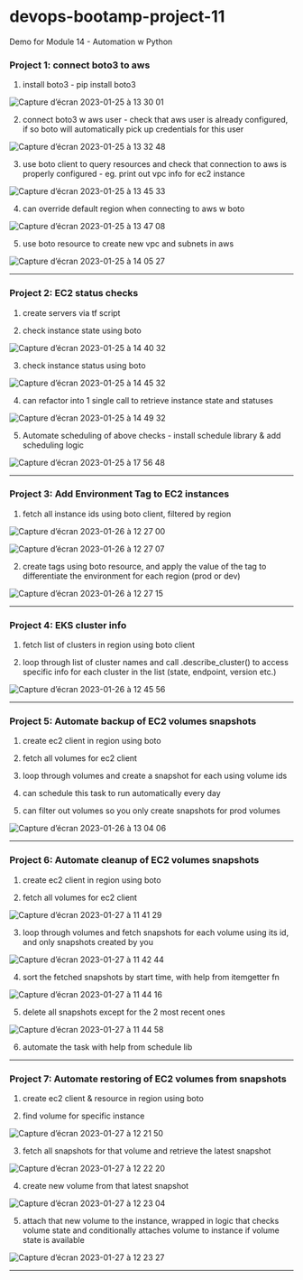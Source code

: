 # devops-bootamp-project-11
Demo for Module 14 - Automation w Python

### Project 1: connect boto3 to aws

1. install boto3 - pip install boto3

![Capture d’écran 2023-01-25 à 13 30 01](https://user-images.githubusercontent.com/62488871/214570972-423e1059-406c-4943-b81f-105aa3f54f63.png)

2. connect boto3 w aws user - check that aws user is already configured, if so boto will automatically pick up credentials for this user

![Capture d’écran 2023-01-25 à 13 32 48](https://user-images.githubusercontent.com/62488871/214570997-56acbfc7-f5d5-474a-9e3b-e16d907ee641.png)

3. use boto client to query resources and check that connection to aws is properly configured - eg. print out vpc info for ec2 instance

![Capture d’écran 2023-01-25 à 13 45 33](https://user-images.githubusercontent.com/62488871/214571034-06fddfd8-3e0d-4c01-bcfd-8b24b155fbce.png)

4. can override default region when connecting to aws w boto

![Capture d’écran 2023-01-25 à 13 47 08](https://user-images.githubusercontent.com/62488871/214571079-d36f1523-c8cf-410b-a3ea-609a5ab4a423.png)

5. use boto resource to create new vpc and subnets in aws

![Capture d’écran 2023-01-25 à 14 05 27](https://user-images.githubusercontent.com/62488871/214571098-67dfb0e3-c626-4b0c-ba29-4a56158a7b06.png)

-----

### Project 2: EC2 status checks

1. create servers via tf script

2. check instance state using boto 

![Capture d’écran 2023-01-25 à 14 40 32](https://user-images.githubusercontent.com/62488871/214580632-0446032a-b0a3-4e80-b10d-328bdacdfbc6.png)

3. check instance status using boto

![Capture d’écran 2023-01-25 à 14 45 32](https://user-images.githubusercontent.com/62488871/214580654-57df51c3-b3a9-475f-a885-13828f958f85.png)

4. can refactor into 1 single call to retrieve instance state and statuses

![Capture d’écran 2023-01-25 à 14 49 32](https://user-images.githubusercontent.com/62488871/214580681-da90e3f9-2322-4b34-bfc1-98a5d4912f8b.png)

5. Automate scheduling of above checks - install schedule library & add scheduling logic

![Capture d’écran 2023-01-25 à 17 56 48](https://user-images.githubusercontent.com/62488871/214628679-25f3481b-13ab-431b-86a7-cd37d10859e5.png)


-----

### Project 3: Add Environment Tag to EC2 instances

1. fetch all instance ids using boto client, filtered by region

![Capture d’écran 2023-01-26 à 12 27 00](https://user-images.githubusercontent.com/62488871/214824633-9cf34421-310f-465e-99bd-685a1eef98b7.png)

![Capture d’écran 2023-01-26 à 12 27 07](https://user-images.githubusercontent.com/62488871/214824651-f4b3a904-d845-4104-93c9-c043fea199b3.png)

2. create tags using boto resource, and apply the value of the tag to differentiate the environment for each region (prod or dev)

![Capture d’écran 2023-01-26 à 12 27 15](https://user-images.githubusercontent.com/62488871/214824675-6a01ad83-3f44-43f5-9cce-43680d285b73.png)

----

### Project 4: EKS cluster info

1. fetch list of clusters in region using boto client

2. loop through list of cluster names and call .describe_cluster() to access specific info for each cluster in the list (state, endpoint, version etc.)

![Capture d’écran 2023-01-26 à 12 45 56](https://user-images.githubusercontent.com/62488871/214828080-54f6990d-45da-4ed5-8f98-55327858129d.png)

-----

### Project 5: Automate backup of EC2 volumes snapshots 

1. create ec2 client in region using boto

2. fetch all volumes for ec2 client

3. loop through volumes and create a snapshot for each using volume ids

4. can schedule this task to run automatically every day

5. can filter out volumes so you only create snapshots for prod volumes

![Capture d’écran 2023-01-26 à 13 04 06](https://user-images.githubusercontent.com/62488871/214831398-d6c89d29-3b5a-4b5d-a0db-0839abe92d2a.png)

-----

### Project 6: Automate cleanup of EC2 volumes snapshots

1. create ec2 client in region using boto

2. fetch all volumes for ec2 client

![Capture d’écran 2023-01-27 à 11 41 29](https://user-images.githubusercontent.com/62488871/215067246-bfe8031c-1d30-4892-94b6-1858ba785051.png)

3. loop through volumes and fetch snapshots for each volume using its id, and only snapshots created by you

![Capture d’écran 2023-01-27 à 11 42 44](https://user-images.githubusercontent.com/62488871/215067379-5f960417-5b73-4033-9ad9-f744cd48311a.png)

4. sort the fetched snapshots by start time, with help from itemgetter fn 

![Capture d’écran 2023-01-27 à 11 44 16](https://user-images.githubusercontent.com/62488871/215067757-b2ad9ee8-2d2b-4b47-8c30-f7dd2f2fa2b5.png)

5. delete all snapshots except for the 2 most recent ones 

![Capture d’écran 2023-01-27 à 11 44 58](https://user-images.githubusercontent.com/62488871/215067783-d6615611-4212-4d2d-80c0-1ff733ba604c.png)

6. automate the task with help from schedule lib

-----

### Project 7: Automate restoring of EC2 volumes from snapshots

1. create ec2 client & resource in region using boto

2. find volume for specific instance

![Capture d’écran 2023-01-27 à 12 21 50](https://user-images.githubusercontent.com/62488871/215075022-a3e998ba-5357-4805-8194-73fbe4940094.png)

3. fetch all snapshots for that volume and retrieve the latest snapshot

![Capture d’écran 2023-01-27 à 12 22 20](https://user-images.githubusercontent.com/62488871/215075168-c4036fb0-49f7-4d1c-993f-99e3b9c268e7.png)

4. create new volume from that latest snapshot

![Capture d’écran 2023-01-27 à 12 23 04](https://user-images.githubusercontent.com/62488871/215075195-77f2bb5f-7d8c-45fd-b632-4050baea02ab.png)

5. attach that new volume to the instance, wrapped in logic that checks volume state and conditionally attaches volume to instance if volume state is available

![Capture d’écran 2023-01-27 à 12 23 27](https://user-images.githubusercontent.com/62488871/215075212-d6cc44be-1ae8-443f-97fc-88d60edf44e5.png)

-----

